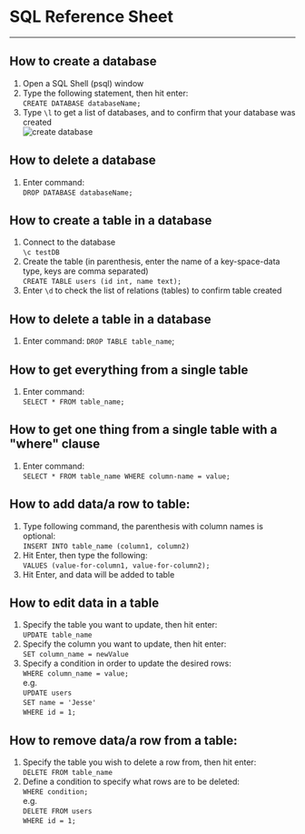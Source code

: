 # SQL Reference Sheet
---
## How to create a database
1. Open a SQL Shell (psql) window
2. Type the following statement, then hit enter:  
`CREATE DATABASE databaseName;`
3. Type `\l` to get a list of databases, and to confirm that your database was created  
![create database](CreateDatabase.jpg)
## How to delete a database
1. Enter command:  
`DROP DATABASE databaseName;`  
## How to create a table in a database
1. Connect to the database  
`\c testDB`  
2. Create the table (in parenthesis, enter the name of a key-space-data type, keys are comma separated)  
`CREATE TABLE users (id int, name text);`
3. Enter `\d` to check the list of relations (tables) to confirm table created  
## How to delete a table in a database  
1. Enter command: 
`DROP TABLE table_name`;  
## How to get everything from a single table  
1. Enter command:  
`SELECT * FROM table_name;`
## How to get one thing from a single table with a "where" clause  
1. Enter command:  
`SELECT * FROM table_name WHERE column-name = value;`
## How to add data/a row to table:  
1. Type following command, the parenthesis with column names is optional:  
`INSERT INTO table_name (column1, column2)`  
2. Hit Enter, then type the following:  
`VALUES (value-for-column1, value-for-column2);`  
3. Hit Enter, and data will be added to table  
## How to edit data in a table  
1. Specify the table you want to update, then hit enter:  
`UPDATE table_name`  
2. Specify the column you want to update, then hit enter:  
`SET column_name = newValue`  
3. Specify a condition in order to update the desired rows:  
`WHERE column_name = value;`  
e.g.  
`UPDATE users`  
`SET name = 'Jesse'`  
`WHERE id = 1;`  
## How to remove data/a row from a table:  
1. Specify the table you wish to delete a row from, then hit enter:  
`DELETE FROM table_name`  
2. Define a condition to specify what rows are to be deleted:  
`WHERE condition;`  
e.g.  
`DELETE FROM users`  
`WHERE id = 1;`  
